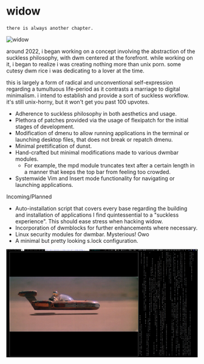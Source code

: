 # widow

```
there is always another chapter. 
```
![widow](https://media.discordapp.net/attachments/1247712435369021511/1295538505312632874/Screenshot_20241014_002017.png?ex=6710fe01&is=670fac81&hm=cc0c63b309bb1e1eb4157551565d22b152945c775d77e38caf4e31835bc49825&=&format=webp&quality=lossless&width=1108&height=623)


around 2022, i began working on a concept involving the abstraction of the suckless philosophy, with dwm centered at the forefront. while working on it, i began to realize i was creating nothing more than unix porn. some cutesy dwm rice i was dedicating to a lover at the time.

this is largely a form of radical and unconventional self-expression regarding a tumultuous life-period as it contrasts a marriage to digital minimalism. i intend to establish and provide a sort of suckless workflow. it's still unix-horny, but it won't get you past 100 upvotes.

* Adherence to suckless philosophy in both aesthetics and usage.
* Plethora of patches provided via the usage of flexipatch for the initial stages of development.
* Modification of dmenu to allow running applications in the terminal or launching desktop files, that does not break or repatch dmenu.
* Minimal prettification of dunst. 
* Hand-crafted but minimal modifications made to various dwmbar modules.
  * For example, the mpd module truncates text after a certain length in a manner that keeps the top bar from feeling too crowded.  
* Systemwide Vim and Insert mode functionality for navigating or launching applications.


Incoming/Planned

* Auto-installation script that covers every base regarding the building and installation of applications I find quintessential to a "suckless experience". This should ease stress when hacking widow.
* Incorporation of dwmblocks for further enhancements where necessary.
* Linux security modules for dwmbar. Mysterious! Owo
* A minimal but pretty looking s.lock configuration.

![widow1](https://github.com/seraphgrid/widow/blob/main/widow1.png)
